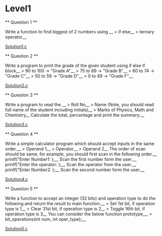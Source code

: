# Level1


** Question 1 **

Write a function to find biggest of 2 numbers using __
    > if else__
    > ternary operator__

[Solution1.c](https://pages.github.com/)


** Question 2 **

Write a program to print the grade of the given student using if else if block__
    > 90 to 100 -> "Grade A"__
    > 75 to 89 -> "Grade B"__
    > 60 to 74 -> "Grade C"__
    > 50 to 59 -> "Grade D"__
    > 0 to 49 -> "Grade F"__

[Solution2.c](https://pages.github.com/)


** Question 3 **

 Write a program to read the __
    > Roll No__
    > Name (Note, you should read full name of the student including initials)__
    > Marks of Physics, Math and Chemistry__
    Calculate the total, percentage and print the summary.__

[Solution3.c](https://pages.github.com/)


** Question 4 **

Write a simple calculator program which should accept inputs in the same order.__
    > Operand 1__
    > Operator__
    > Operand 2__
The order of scan should be same, for example, you should first scan in the following order.__
printf("Enter Number1: );__
Scan the first number form the user.__
printf("Enter the operator: );__
Scan the operator from the user.__
printf("Enter Number2: );__
Scan the second number form the user.__

[Solution4.c](https://pages.github.com/)


** Question 5 **

Write a function to accept an integer (32 bits) and operation type to do the following and return the result to main function.__
    > Set 1st bit, if operation type is 1__
    > Clear 31st bit, if operation type is 2__
    > Toggle 16th bit, if operation type is 3__
   You can consider the below function prototype,__
    > bit_operations(int num, int oper_type);__

[Solution5.c](https://pages.github.com/)